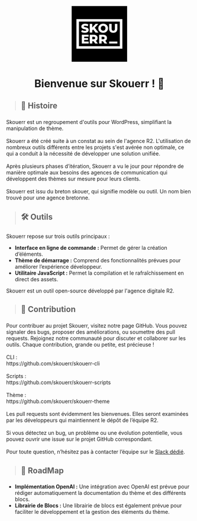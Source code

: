 <div align="center">
  <img height="150" src="./assets/logo.svg"  />
</div>

###

<h1 align="center">Bienvenue sur Skouerr ! 👋</h1>

###

> <h2 align="left">📖 Histoire</h2>

###

<p align="left">Skouerr est un regroupement d'outils pour WordPress, simplifiant la manipulation de thème. <br><br>Skouerr a été créé suite à un constat au sein de l'agence R2. L'utilisation de nombreux outils différents entre les projets s'est avérée non optimale, ce qui a conduit à la nécessité de développer une solution unifiée.<br><br>Après plusieurs phases d’itération, Skouerr a vu le jour pour répondre de manière optimale aux besoins des agences de communication qui développent des thèmes sur mesure pour leurs clients.<br><br>Skouerr est issu du breton skouer, qui signifie modèle ou outil. Un nom bien trouvé pour une agence bretonne.</p>

###

> <h2 align="left">🛠️ Outils</h2>

###

<p align="left">Skouerr repose sur trois outils principaux :</p>

- **Interface en ligne de commande :** Permet de gérer la création d’éléments.
- **Thème de démarrage :** Comprend des fonctionnalités prévues pour améliorer l’expérience développeur.
- **Utilitaire JavaScript :** Permet la compilation et le rafraîchissement en direct des assets.

<p align="left">Skouerr est un outil open-source développé par l'agence digitale R2.</p>

###

> <h2 align="left">🤝 Contribution</h2>

###

<p align="left">Pour contribuer au projet Skouerr, visitez notre page GitHub. Vous pouvez signaler des bugs, proposer des améliorations, ou soumettre des pull requests. Rejoignez notre communauté pour discuter et collaborer sur les outils. Chaque contribution, grande ou petite, est précieuse !<br><br>CLI :<br>https://github.com/skouerr/skouerr-cli<br><br>Scripts :<br>https://github.com/skouerr/skouerr-scripts<br><br>Thème :<br>https://github.com/skouerr/skouerr-theme<br><br>Les pull requests sont évidemment les bienvenues. Elles seront examinées par les développeurs qui maintiennent le dépôt de l’équipe R2.<br><br>Si vous détectez un bug, un problème ou une évolution potentielle, vous pouvez ouvrir une issue sur le projet GitHub correspondant.<br><br>Pour toute question, n’hésitez pas à contacter l’équipe sur le <a href="https://skouerrcommunity.slack.com/">Slack dédié</a>.</p>

###

> <h2 align="left">🎯 RoadMap</h2>

###

<ul>
<li align="left"><strong>Implémentation OpenAI :</strong> Une intégration avec OpenAI est prévue pour rédiger automatiquement la documentation du thème et des différents blocs.</li>
<li align="left"><strong>Librairie de Blocs :</strong> Une librairie de blocs est également prévue pour faciliter le développement et la gestion des éléments du thème.</li>
</ul>

###
